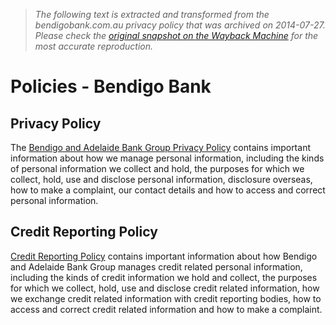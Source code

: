 > *The following text is extracted and transformed from the bendigobank.com.au privacy policy that was archived on 2014-07-27. Please check the [original snapshot on the Wayback Machine](https://web.archive.org/web/20140727110455id_/http%3A//www.bendigobank.com.au/public/privacy-policy) for the most accurate reproduction.*

# Policies - Bendigo Bank

## Privacy Policy

The [Bendigo and Adelaide Bank Group Privacy Policy](https://web.archive.org/public/privacy-policy/full-privacy-policy "Bendigo and Adelaide Bank Group Privacy Policy") contains important information about how we manage personal information, including the kinds of personal information we collect and hold, the purposes for which we collect, hold, use and disclose personal information, disclosure overseas, how to make a complaint, our contact details and how to access and correct personal information.

## Credit Reporting Policy

[Credit Reporting Policy](https://web.archive.org/public/privacy-policy/credit-reporting-policy "Credit Reporting Policy") contains important information about how Bendigo and Adelaide Bank Group manages credit related personal information, including the kinds of credit information we hold and collect, the purposes for which we collect, hold, use and disclose credit related information, how we exchange credit related information with credit reporting bodies, how to access and correct credit related information and how to make a complaint.  

